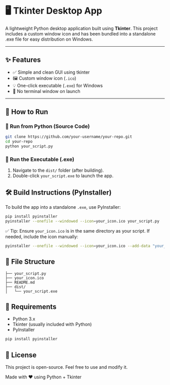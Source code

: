 # 🖥️ Tkinter Desktop App

A lightweight Python desktop application built using **Tkinter**. This project includes a custom window icon and has been bundled into a standalone .exe file for easy distribution on Windows.

---

## ✨ Features
- ✅ Simple and clean GUI using tkinter
- 🖼️ Custom window icon (`.ico`)
- 💡 One-click executable (`.exe`) for Windows
- 🚫 No terminal window on launch

---

## 🚀 How to Run

### 🐍 Run from Python (Source Code)
```bash
git clone https://github.com/your-username/your-repo.git
cd your-repo
python your_script.py
```

### 💾 Run the Executable (.exe)
1. Navigate to the `dist/` folder (after building).
2. Double-click `your_script.exe` to launch the app.

## 🛠️ Build Instructions (PyInstaller)
To build the app into a standalone `.exe`, use PyInstaller:

```bash
pip install pyinstaller
pyinstaller --onefile --windowed --icon=your_icon.ico your_script.py
```

✅ Tip: Ensure `your_icon.ico` is in the same directory as your script.
If needed, include the icon manually:

```bash
pyinstaller --onefile --windowed --icon=your_icon.ico --add-data "your_icon.ico;." your_script.py
```

## 📁 File Structure
```
├── your_script.py
├── your_icon.ico
├── README.md
├── dist/
│   └── your_script.exe
```

## 🧠 Requirements
* Python 3.x
* Tkinter (usually included with Python)
* PyInstaller

```bash
pip install pyinstaller
```

## 📌 License
This project is open-source. Feel free to use and modify it.

Made with ❤️ using Python + Tkinter
